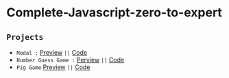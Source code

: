 # Complete-Javascript-zero-to-expert

## `Projects`

- `Modal :` [Preview](https://mdtasib.github.io/Complete-Javascript-zero-to-expert/Browser-DOM-and-Events-Fundamentals/Modal/) `||` [Code](https://github.com/MdTasib/Complete-Javascript-zero-to-expert/tree/master/Browser-DOM-and-Events-Fundamentals/Modal)
- `Number Guess Game :` [Perview](https://mdtasib.github.io/Complete-Javascript-zero-to-expert/Browser-DOM-and-Events-Fundamentals/Number-Guess-Game/) `||` [Code](https://github.com/MdTasib/Complete-Javascript-zero-to-expert/tree/master/Browser-DOM-and-Events-Fundamentals/Number-Guess-Game)
- `Pig Game` [Preview](https://mdtasib.github.io/Complete-Javascript-zero-to-expert/Browser-DOM-and-Events-Fundamentals/Pig-Game/) `||` [Code](https://github.com/MdTasib/Complete-Javascript-zero-to-expert/tree/master/Browser-DOM-and-Events-Fundamentals/Pig-Game)
